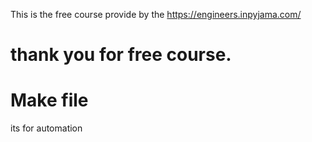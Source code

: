 This is the free course provide by the https://engineers.inpyjama.com/

# thank you for free course.

# Make file
its for automation
